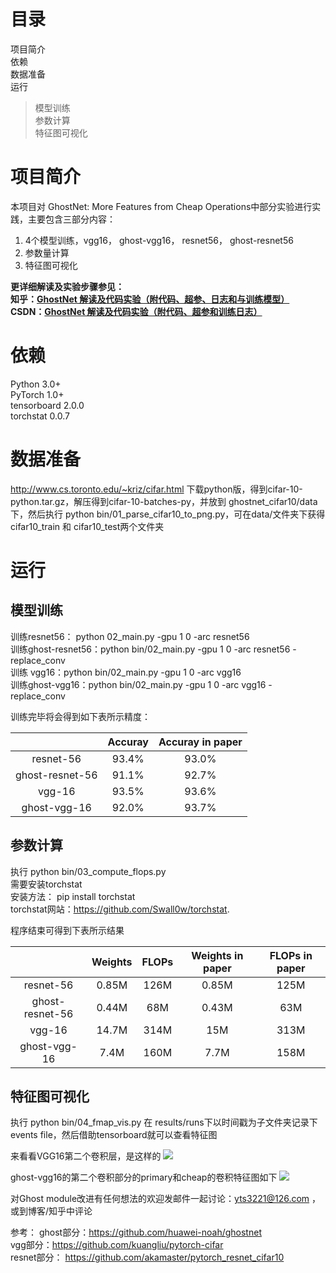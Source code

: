 
# 目录
项目简介  
依赖  
数据准备  
运行  
>模型训练  
	参数计算  
	特征图可视化  



# 项目简介
本项目对 GhostNet: More Features from Cheap Operations中部分实验进行实践，主要包含三部分内容：
1. 4个模型训练，vgg16， ghost-vgg16， resnet56， ghost-resnet56
2. 参数量计算
3. 特征图可视化  

**更详细解读及实验步骤参见：  
知乎：[GhostNet 解读及代码实验（附代码、超参、日志和与训练模型）](https://zhuanlan.zhihu.com/p/115844245)     
CSDN：[GhostNet 解读及代码实验（附代码、超参和训练日志）](https://blog.csdn.net/u011995719/article/details/105207344)**

# 依赖
Python 3.0+  
PyTorch 1.0+  
tensorboard 2.0.0  
torchstat 0.0.7    

# 数据准备
http://www.cs.toronto.edu/~kriz/cifar.html 下载python版，得到cifar-10-python.tar.gz，解压得到cifar-10-batches-py，并放到  ghostnet\_cifar10/data下，然后执行 python bin/01\_parse\_cifar10\_to\_png.py，可在data/文件夹下获得cifar10\_train 和 cifar10\_test两个文件夹

# 运行
## 模型训练
训练resnet56： python 02\_main.py  -gpu 1 0 -arc resnet56   
训练ghost-resnet56：python bin/02\_main.py -gpu 1 0 -arc resnet56 -replace\_conv    
训练 vgg16：python bin/02\_main.py -gpu 1 0 -arc vgg16    
训练ghost-vgg16：python bin/02\_main.py -gpu 1 0 -arc vgg16 -replace\_conv   

训练完毕将会得到如下表所示精度：
 

|            | Accuray  |  Accuray in paper  |
| :----:     |:----:    | :----:             |
|resnet-56 | 93.4% |93.0%|
|ghost-resnet-56| 91.1%| 92.7%|
|vgg-16 |93.5% |93.6%|
|ghost-vgg-16|92.0% | 93.7%|


## 参数计算
执行 python bin/03\_compute\_flops.py  
需要安装torchstat  
安装方法： pip install torchstat  
torchstat网站：https://github.com/Swall0w/torchstat. 

程序结束可得到下表所示结果   

 
 
|  | Weights|  FLOPs | Weights in paper |  FLOPs in paper| 
|:----: | :----:|:----: | :----: |:----: |
|resnet-56 |0.85M |126M |0.85M |125M|
|ghost-resnet-56| 0.44M| 68M |0.43M| 63M|
|vgg-16| 14.7M |314M| 15M| 313M|
|ghost-vgg-16| 7.4M |160M |7.7M| 158M|


## 特征图可视化

执行 python bin/04\_fmap\_vis.py
在 results/runs下以时间戳为子文件夹记录下events file，然后借助tensorboard就可以查看特征图

来看看VGG16第二个卷积层，是这样的
![](https://github.com/TingsongYu/ghostnet_cifar10/blob/master/data/vgg16-fmap.png)

ghost-vgg16的第二个卷积部分的primary和cheap的卷积特征图如下
![](https://github.com/TingsongYu/ghostnet_cifar10/blob/master/data/ghost-vgg-16_fmap.png)


对Ghost module改进有任何想法的欢迎发邮件一起讨论：yts3221@126.com ，或到博客/知乎中评论   

参考：
ghost部分：https://github.com/huawei-noah/ghostnet   
vgg部分：https://github.com/kuangliu/pytorch-cifar   
resnet部分： https://github.com/akamaster/pytorch_resnet_cifar10   


